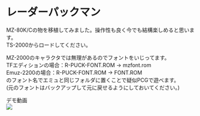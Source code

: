 # レーダーパックマン  
MZ-80K/Cの物を移植してみました。操作性も良く今でも結構楽しめると思います。  
TS-2000からロードしてください。  

MZ-2000のキャラクタでは無理があるのでフォントをいじってます。  
TFエディションの場合：R-PUCK-FONT.ROM → mzfont.rom  
Emuz-2200の場合：R-PUCK-FONT.ROM → FONT.ROM  
のフォント名でエミュと同じフォルダに置くことで疑似PCGで遊べます。  
(元のフォントはバックアップして元に戻せるようにしておいてください。)  

デモ動画  
[![](https://img.youtube.com/vi/JgFhdDY9d0Q/0.jpg)](https://www.youtube.com/watch?v=JgFhdDY9d0Q)
